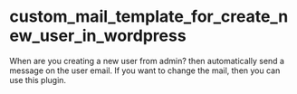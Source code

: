 # custom_mail_template_for_create_new_user_in_wordpress
When are you creating a new user from admin? then automatically send a message on the user email. If you want to change the mail, then you can use this plugin.
